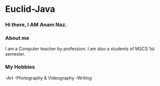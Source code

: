 # Euclid-Java
### Hi there, I AM Anam Naz.

### About me
I am a Computer teacher by profession. I am also a students of MSCS 1st semester.

### My Hobbies
-Art
-Photography & Videography
-Writing
